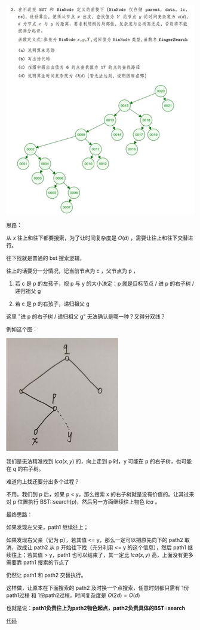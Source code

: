 ![img](img/algorithm.jpg)

思路：

从 $x$ 往上和往下都要搜索，为了让时间复杂度是 $O(d)$ ，需要让往上和往下交替进行。

往下找就是普通的 bst 搜索逻辑，

往上的话要分一分情况，记当前节点为 c ，父节点为 p ，

1. 若 c 是 p 的左孩子，视 p 与 y 的大小决定：p 就是目标节点 / 进 p 的右子树 / 递归祖父 g

2. 若 c 是 p 的右孩子，递归祖父 g

这里 "进 p 的右子树 / 递归祖父 g" 无法确认是哪一种？又得分双线？

例如这个图：

<img src="img/1.jpg" alt="img" width="300">

我们是无法精准找到 $lca(x, y)$ 的，向上走到 p 时，y 可能在 p 的右子树，也可能在 q 的右子树。

难道向上找还要分出多个过程？

不用。我们到 p 后，如果 p < y，那么搜索 x 的右子树就是没有价值的。让其过来对 p 位置执行 BST::search(p)，然后另一方面继续往上物色 $lca$ 。

最终思路：

如果发现左父亲，path1 继续往上；

如果发现右父亲（记为 p），若其值 <= y，那么一定可以把原先向下的 path2 取消，改成让 path2 从 p 开始往下找（充分利用 <= y 的这个信息），然后 path1 继续往上；若其值 > y，path1 也可以结束了，其一定比 $lca(x,y)$ 高，上面没有更多需要靠 path1 搜索的节点了

仍然让 path1 和 path2 交替执行。

这样做，让原本在下面搜索的 path2 及时换一个点搜索，任意时刻都只需有 1份path1过程 和 1份path2过程，时间复杂度是 $O(2d) = O(d)$

也就是说：**path1负责往上为path2物色起点，path2负责具体的BST::search**

[代码](./algorithm.cpp)